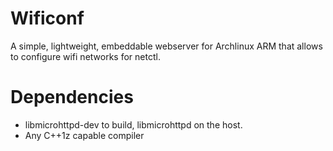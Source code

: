 # Wificonf

A simple, lightweight, embeddable webserver for Archlinux ARM that allows to
configure wifi networks for netctl.

# Dependencies

* libmicrohttpd-dev to build, libmicrohttpd on the host.
* Any C++1z capable compiler
